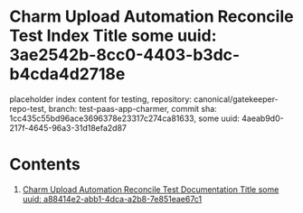 # Charm Upload Automation Reconcile Test Index Title some uuid: 3ae2542b-8cc0-4403-b3dc-b4cda4d2718e
 placeholder index content for testing,  repository: canonical/gatekeeper-repo-test,  branch: test-paas-app-charmer,  commit sha: 1cc435c55bd96ace3696378e23317c274ca81633,  some uuid: 4aeab9d0-217f-4645-96a3-31d18efa2d87

# Contents

1. [Charm Upload Automation Reconcile Test Documentation Title some uuid: a88414e2-abb1-4dca-a2b8-7e851eae67c1](doc.md)